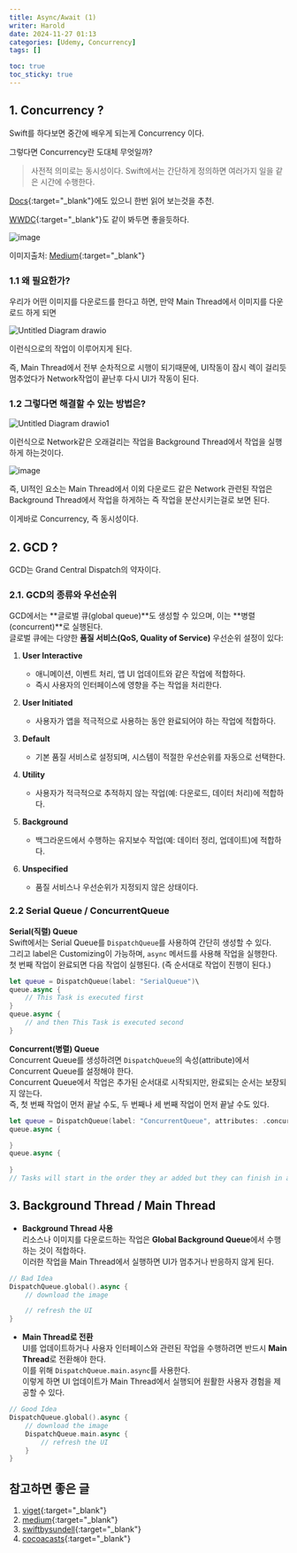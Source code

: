 ```yaml
---
title: Async/Await (1)
writer: Harold
date: 2024-11-27 01:13
categories: [Udemy, Concurrency]
tags: []

toc: true
toc_sticky: true
---
```


## 1. Concurrency ?

Swift를 하다보면 중간에 배우게 되는게 Concurrency 이다.

그렇다면 Concurrency란 도대체 무엇일까?
> 사전적 의미로는 동시성이다.
> Swift에서는 간단하게 정의하면 여러가지 일을 같은 시간에 수행한다.

[Docs](https://developer.apple.com/documentation/swift/concurrency/){:target="_blank"}에도 있으니 한번 읽어 보는것을 추천.

[WWDC](https://developer.apple.com/videos/play/wwdc2021/10254/){:target="_blank"}도 같이 봐두면 좋을듯하다.

![image](https://miro.medium.com/v2/resize:fit:1400/format:webp/1*Tn3YSVqG_96cywHdyS3HHQ.jpeg)

이미지출처: [Medium](https://mattsaedi.medium.com/concurrency-in-swift-0f8f0ab10ee9){:target="_blank"} 

### 1.1 왜 필요한가?

우리가 어떤 이미지를 다운로드를 한다고 하면, 만약 Main Thread에서 이미지를 다운로드 하게 되면

![Untitled Diagram drawio](https://github.com/user-attachments/assets/de667592-29d4-489f-ba67-c89093a4f48f)

이런식으로의 작업이 이루어지게 된다.

즉, Main Thread에서 전부 순차적으로 시행이 되기때문에, UI작동이 잠시 렉이 걸리듯 멈추었다가 Network작업이 끝난후 다시 UI가 작동이 된다.

### 1.2 그렇다면 해결할 수 있는 방법은?

![Untitled Diagram drawio1](https://github.com/user-attachments/assets/7208cad0-0787-4cd4-921d-9e6601526c89)

이런식으로 Network같은 오래걸리는 작업을 Background Thread에서 작업을 실행하게 하는것이다.

![image](https://docs-assets.developer.apple.com/published/9d00c17c463bfa2e328a09d311800006/improving-app-responsiveness-4@2x.png)

즉, UI적인 요소는 Main Thread에서 이외 다운로드 같은 Network 관련된 작업은 Background Thread에서 작업을 하게하는 즉 작업을 분산시키는걸로 보면 된다.

이게바로 Concurrency, 즉 동시성이다.

## 2. GCD ?

GCD는 Grand Central Dispatch의 약자이다.

### 2.1. GCD의 종류와 우선순위 


GCD에서는 **글로벌 큐(global queue)**도 생성할 수 있으며, 이는 **병렬(concurrent)**로 실행된다.  
글로벌 큐에는 다양한 **품질 서비스(QoS, Quality of Service)** 우선순위 설정이 있다:

1. **User Interactive**  
   - 애니메이션, 이벤트 처리, 앱 UI 업데이트와 같은 작업에 적합하다.
   - 즉시 사용자의 인터페이스에 영향을 주는 작업을 처리한다.

2. **User Initiated**  
   - 사용자가 앱을 적극적으로 사용하는 동안 완료되어야 하는 작업에 적합하다.

3. **Default**  
   - 기본 품질 서비스로 설정되며, 시스템이 적절한 우선순위를 자동으로 선택한다.

4. **Utility**  
   - 사용자가 적극적으로 추적하지 않는 작업(예: 다운로드, 데이터 처리)에 적합하다.

5. **Background**  
   - 백그라운드에서 수행하는 유지보수 작업(예: 데이터 정리, 업데이트)에 적합하다.

6. **Unspecified**  
   - 품질 서비스나 우선순위가 지정되지 않은 상태이다.

### 2.2 Serial Queue / ConcurrentQueue

**Serial(직렬) Queue**  
Swift에서는 Serial Queue를 `DispatchQueue`를 사용하여 간단히 생성할 수 있다.  
그리고 label은 Customizing이 가능하며, `async` 메서드를 사용해 작업을 실행한다.  
첫 번째 작업이 완료되면 다음 작업이 실행된다. (즉 순서대로 작업이 진행이 된다.)

```swift
let queue = DispatchQueue(label: "SerialQueue")\
queue.async {
    // This Task is executed first
}
queue.async {
    // and then This Task is executed second
}
```

**Concurrent(병렬) Queue**  
Concurrent Queue를 생성하려면 `DispatchQueue`의 속성(attribute)에서 Concurrent Queue를 설정해야 한다.  
Concurrent Queue에서 작업은 추가된 순서대로 시작되지만, 완료되는 순서는 보장되지 않는다.  
즉, 첫 번째 작업이 먼저 끝날 수도, 두 번째나 세 번째 작업이 먼저 끝날 수도 있다.

```swift
let queue = DispatchQueue(label: "ConcurrentQueue", attributes: .concurrent)
queue.async {

}
queue.async {
    
}
// Tasks will start in the order they ar added but they can finish in any order
```

## 3. Background Thread / Main Thread


- **Background Thread 사용**  
  리소스나 이미지를 다운로드하는 작업은 **Global Background Queue**에서 수행하는 것이 적합하다.  
  이러한 작업을 Main Thread에서 실행하면 UI가 멈추거나 반응하지 않게 된다.

```swift
// Bad Idea
DispatchQueue.global().async {
    // download the image

    // refresh the UI
}
```

- **Main Thread로 전환**  
  UI를 업데이트하거나 사용자 인터페이스와 관련된 작업을 수행하려면 반드시 **Main Thread**로 전환해야 한다.  
  이를 위해 `DispatchQueue.main.async`를 사용한다.  
  이렇게 하면 UI 업데이트가 Main Thread에서 실행되어 원활한 사용자 경험을 제공할 수 있다.

```swift
// Good Idea
DispatchQueue.global().async {
    // download the image
    DispatchQueue.main.async {
        // refresh the UI
    }
}
```

## 참고하면 좋은 글

1. [viget](https://www.viget.com/articles/concurrency-multithreading-in-ios/){:target="_blank"} 
2. [medium](https://ali-akhtar.medium.com/concurrency-in-swift-grand-central-dispatch-part-1-945ff05e8863){:target="_blank"} 
3. [swiftbysundell](https://www.swiftbysundell.com/articles/task-based-concurrency-in-swift/){:target="_blank"} 
4. [cocoacasts](https://cocoacasts.com/swift-and-cocoa-fundamentals-threads-queues-and-concurrency){:target="_blank"} 